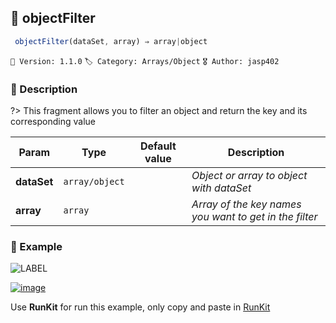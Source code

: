 ## 🧾 objectFilter 

```javascript
 objectFilter(dataSet, array) ⇒ array|object 
``` 


`📢 Version: 1.1.0`  `🏷️ Category: Arrays/Object` `🎖️ Author: jasp402` 

### 📝 Description 


?> This fragment allows you to filter an object and return the key and its corresponding value 


| Param | Type | Default value | Description |
| --- | --- | --- | --- |
| **dataSet** | `array/object` | `  ` | _Object or array to object with dataSet_ | 
| **array** | `array` | `  ` | _Array of the key names you want to get in the filter_ | 



### 🧪 Example 


![LABEL](@example ':include :type=code')




[![image](https://user-images.githubusercontent.com/8978470/89190058-8603d500-d566-11ea-914f-284448e5a1b6.png)](https://npm.runkit.com/js-packtools) 
 
Use **RunKit** for run this example, only copy and paste in [RunKit](https://npm.runkit.com/js-packtools)
